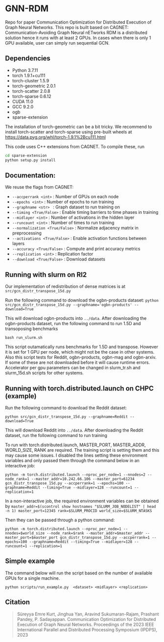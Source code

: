 # GNN-RDM
Repo for paper Communication Optimization for Distributed Execution of Graph Neural Networks.
This repo is built based on CAGNET: Communication-Avoiding Graph Neural nETworks
RDM is a distributed solution hence it runs with at least 2 GPUs. In cases when there is only 1 GPU available, user can simply run sequential GCN.

## Dependencies 
- Python 3.7.11
- torch                   1.9.1+cu111
- torch-cluster           1.5.9
- torch-geometric         2.0.1
- torch-scatter           2.0.8
- torch-sparse            0.6.12
- CUDA 11.0
- GCC 9.2.0
- ogb 
- sparse-extension 

The installation of torch-geometric can be a bit tricky. We recommend to install torch-scatter and torch-sparse using pre-built wheels at https://data.pyg.org/whl/torch-1.9.1%2Bcu111.html 

This code uses C++ extensions from CAGNET. To compile these, run

```bash
cd sparse-extension
python setup.py install
```

## Documentation: 

We reuse the flags from CAGNET: 

- `--accperrank <int>` : Number of GPUs on each node
- `--epochs <int>`  : Number of epochs to run training
- `--graphname <str> ` : Graph dataset to run training on
- `--timing <True/False>` : Enable timing barriers to time phases in training
- `--midlayer <int>` : Number of activations in the hidden layer
- `--runcount <int>` : Number of times to run training
- `--normalization <True/False>` : Normalize adjacency matrix in preprocessing
- `--activations <True/False>` : Enable activation functions between layers
- `--accuracy <True/False>` : Compute and print accuracy metrics 
- `--replication <int>` : Replication factor  
- `--download <True/False>` : Download datasets


## Running with slurm on RI2 

Our implementation of redistribution of dense matrices is at `src/gcn_distr_transpose_15d.py`

Run the following command to download the ogbn-products dataset:
`python src/gcn_distr_transpose_15d.py --graphname='ogbn-products' --download=True`

This will download ogbn-products into `../data`. After downloading the ogbn-products dataset, run the following command to run 1.5D and transoposing benchmarks

`bash run_slurm.sh`

This script outamatically runs benchmarks for 1.5D and transpose. However it is set for 1 GPU per node, which might not be the case in other systems. Also this script tests for Reddit, ogbn-products, ogbn-mag and ogbn-arxiv. If some of these are not downloaded before it will cause runtime errors. Accelerator per gpu parameters can be changed in slurm_tr.sh and slurm_15d.sh scripts for other systems.

## Running with torch.distributed.launch on CHPC (example)

Run the following command to download the Reddit dataset:

`python src/gcn_distr_transpose_15d.py --graphname=Reddit --download=True`

This will download Reddit into `../data`. After downloading the Reddit dataset, run the following command to run training

To run with torch.distributed.launch, MASTER_PORT, MASTER_ADDR, WORLD_SIZE, RANK are required. The training script is setting them and this may cause some issues. I disabled the lines setting these environment variables and only passed them through the command below in an interactive job:

`python -m torch.distributed.launch --nproc_per_node=1 --nnodes=2 --node_rank=1 --master_addr=10.242.66.106 --master_port=61234 gcn_distr_transpose_15d.py --accperrank=1 --epochs=100 --graphname=Reddit --timing=True --midlayer=128 --runcount=1 --replication=1`

In a non-interactive job, the required environment variables can be obtained by 
`master_addr=$(scontrol show hostnames "$SLURM_JOB_NODELIST" | head -n 1)
master_port=12345
rank=$SLURM_PROCID
world_size=$SLURM_NTASKS`

Then they can be passed through a python command:

`python -m torch.distributed.launch --nproc_per_node=1 --nnodes=$world_size --node_rank=$rank --master_addr=$master_addr --master_port=$master_port gcn_distr_transpose_15d.py --accperrank=1 --epochs=100 --graphname=Reddit --timing=True --midlayer=128 --runcount=1 --replication=1`

## Simple example
The command below will run the script based on the number of available GPUs for a single machine.

`python scripts/run_example.py  <dataset> <midlayer> <replication>`

## Citation

> Süreyya Emre Kurt, Jinghua Yan, Aravind Sukumaran-Rajam, Prashant Pandey, P. Sadayappan. Communication Optimization for Distributed Execution of Graph Neural Networks. Proceedings of the 2023 IEEE International Parallel and Distributed Processing Symposium (IPDPS), 2023
